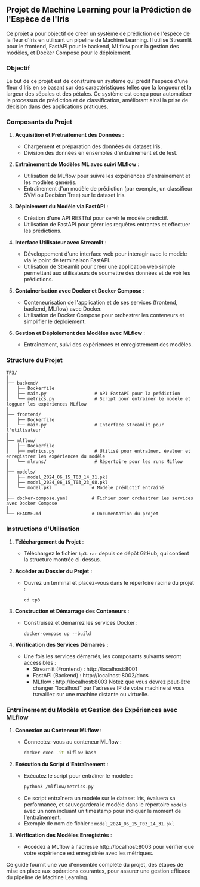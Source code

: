 ## Projet de Machine Learning pour la Prédiction de l'Espèce de l'Iris

Ce projet a pour objectif de créer un système de prédiction de l'espèce de la fleur d'Iris en utilisant un pipeline de Machine Learning. Il utilise Streamlit pour le frontend, FastAPI pour le backend, MLflow pour la gestion des modèles, et Docker Compose pour le déploiement.

### Objectif

Le but de ce projet est de construire un système qui prédit l'espèce d'une fleur d'Iris en se basant sur des caractéristiques telles que la longueur et la largeur des sépales et des pétales. Ce système est conçu pour automatiser le processus de prédiction et de classification, améliorant ainsi la prise de décision dans des applications pratiques.

### Composants du Projet

1. **Acquisition et Prétraitement des Données** :
   - Chargement et préparation des données du dataset Iris.
   - Division des données en ensembles d'entraînement et de test.

2. **Entraînement de Modèles ML avec suivi MLflow** :
   - Utilisation de MLflow pour suivre les expériences d'entraînement et les modèles générés.
   - Entraînement d'un modèle de prédiction (par exemple, un classifieur SVM ou Decision Tree) sur le dataset Iris.

3. **Déploiement du Modèle via FastAPI** :
   - Création d'une API RESTful pour servir le modèle prédictif.
   - Utilisation de FastAPI pour gérer les requêtes entrantes et effectuer les prédictions.

4. **Interface Utilisateur avec Streamlit** :
   - Développement d'une interface web pour interagir avec le modèle via le point de terminaison FastAPI.
   - Utilisation de Streamlit pour créer une application web simple permettant aux utilisateurs de soumettre des données et de voir les prédictions.

5. **Containerisation avec Docker et Docker Compose** :
   - Conteneurisation de l'application et de ses services (frontend, backend, MLflow) avec Docker.
   - Utilisation de Docker Compose pour orchestrer les conteneurs et simplifier le déploiement.

6. **Gestion et Déploiement des Modèles avec MLflow** :
   - Entraînement, suivi des expériences et enregistrement des modèles.

### Structure du Projet

```
TP3/
│
├── backend/
│   ├── Dockerfile
│   ├── main.py                  # API FastAPI pour la prédiction
│   └── metrics.py               # Script pour entraîner le modèle et logguer les expériences MLflow
│
├── frontend/
│   ├── Dockerfile
│   └── main.py                  # Interface Streamlit pour l'utilisateur
│
├── mlflow/
│   ├── Dockerfile
│   ├── metrics.py               # Utilisé pour entraîner, évaluer et enregistrer les expériences du modèle
│   └── mlruns/                  # Répertoire pour les runs MLflow
│
├── models/
│   ├── model_2024_06_15_T03_14_31.pkl
│   ├── model_2024_06_15_T03_23_08.pkl
│   └── model.pkl               # Modèle prédictif entraîné
│
├── docker-compose.yaml         # Fichier pour orchestrer les services avec Docker Compose
│
└── README.md                   # Documentation du projet
```

### Instructions d'Utilisation

1. **Téléchargement du Projet** :
   - Téléchargez le fichier `tp3.rar` depuis ce dépôt GitHub, qui contient la structure montrée ci-dessus.

2. **Accéder au Dossier du Projet** :
   - Ouvrez un terminal et placez-vous dans le répertoire racine du projet :
     ```
     cd tp3
     ```

3. **Construction et Démarrage des Conteneurs** :
   - Construisez et démarrez les services Docker :
     ```
     docker-compose up --build
     ```

4. **Vérification des Services Démarrés** :
   - Une fois les services démarrés, les composants suivants seront accessibles :
     - Streamlit (Frontend) : http://localhost:8001
     - FastAPI (Backend) : http://localhost:8002/docs
     - MLflow : http://localhost:8003
     Notez que vous devrez peut-être changer "localhost" par l'adresse IP de votre machine si vous travaillez sur une machine distante ou virtuelle.

### Entraînement du Modèle et Gestion des Expériences avec MLflow

1. **Connexion au Conteneur MLflow** :
   - Connectez-vous au conteneur MLflow :
     ```bash
     docker exec -it mlflow bash
     ```

2. **Exécution du Script d'Entraînement** :
   - Exécutez le script pour entraîner le modèle :
     ```bash
     python3 /mlflow/metrics.py
     ```
   - Ce script entraînera un modèle sur le dataset Iris, évaluera sa performance, et sauvegardera le modèle dans le répertoire `models` avec un nom incluant un timestamp pour indiquer le moment de l'entraînement.
   - Exemple de nom de fichier : `model_2024_06_15_T03_14_31.pkl`

3. **Vérification des Modèles Enregistrés** :
   - Accédez à MLflow à l'adresse http://localhost:8003 pour vérifier que votre expérience est enregistrée avec les métriques.

Ce guide fournit une vue d'ensemble complète du projet, des étapes de mise en place aux opérations courantes, pour assurer une gestion efficace du pipeline de Machine Learning.
